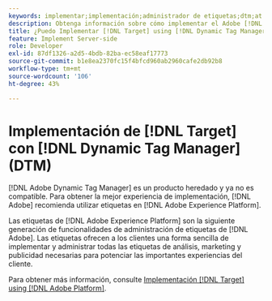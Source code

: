```yaml
---
keywords: implementar;implementación;administrador de etiquetas;dtm;at.js;dynamic tag management
description: Obtenga información sobre cómo implementar el Adobe [!DNL Target] biblioteca at.js con el Tag Management dinámico heredado (DTM). Etiquetas en [!DNL Adobe Experience Platform] es el método preferido para implementar [!DNL Target].
title: ¿Puedo Implementar [!DNL Target] using [!DNL Dynamic Tag Manager] (DTM)?
feature: Implement Server-side
role: Developer
exl-id: 87df1326-a2d5-4bdb-82ba-ec58eaf17773
source-git-commit: b1e8ea2370fc15f4bfcd960ab2960cafe2db92b8
workflow-type: tm+mt
source-wordcount: '106'
ht-degree: 43%

---
```


# Implementación de [!DNL Target] con [!DNL Dynamic Tag Manager] (DTM)

[!DNL Adobe Dynamic Tag Manager] es un producto heredado y ya no es compatible. Para obtener la mejor experiencia de implementación, [!DNL Adobe] recomienda utilizar etiquetas en [!DNL Adobe Experience Platform].

Las etiquetas de [!DNL Adobe Experience Platform] son la siguiente generación de funcionalidades de administración de etiquetas de [!DNL Adobe]. Las etiquetas ofrecen a los clientes una forma sencilla de implementar y administrar todas las etiquetas de análisis, marketing y publicidad necesarias para potenciar las importantes experiencias del cliente.

Para obtener más información, consulte [Implementación [!DNL Target] using [!DNL Adobe Platform]](https://developer.adobe.com/target/implement/client-side/atjs/how-to-deployatjs/implement-target-using-adobe-launch/).

